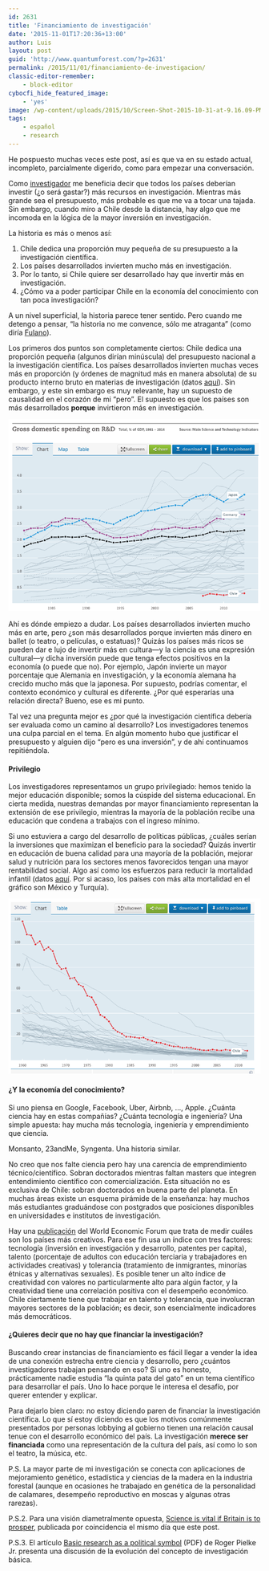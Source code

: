 ```yaml
---
id: 2631
title: 'Financiamiento de investigación'
date: '2015-11-01T17:20:36+13:00'
author: Luis
layout: post
guid: 'http://www.quantumforest.com/?p=2631'
permalink: /2015/11/01/financiamiento-de-investigacion/
classic-editor-remember:
    - block-editor
cybocfi_hide_featured_image:
    - 'yes'
image: /wp-content/uploads/2015/10/Screen-Shot-2015-10-31-at-9.16.09-PM.png
tags:
    - español
    - research
---
```


He pospuesto muchas veces este post, así es que va en su estado actual, incompleto, parcialmente digerido, como para empezar una conversación.

Como [investigador](https://scholar.google.co.nz/citations?user=ZH-Q8eQAAAAJ) me beneficia decir que todos los países deberían investir (¿o será gastar?) más recursos en investigación. Mientras más grande sea el presupuesto, más probable es que me va a tocar una tajada. Sin embargo, cuando miro a Chile desde la distancia, hay algo que me incomoda en la lógica de la mayor inversión en investigación.

La historia es más o menos así:

1. Chile dedica una proporción muy pequeña de su presupuesto a la investigación científica.
2. Los países desarrollados invierten mucho más en investigación.
3. Por lo tanto, si Chile quiere ser desarrollado hay que invertir más en investigación.
4. ¿Cómo va a poder participar Chile en la economía del conocimiento con tan poca investigación?

A un nivel superficial, la historia parece tener sentido. Pero cuando me detengo a pensar, “la historia no me convence, sólo me atraganta” (como diría [Fulano](https://www.youtube.com/watch?v=oXCuBcxn7bM)).

Los primeros dos puntos son completamente ciertos: Chile dedica una proporción pequeña (algunos dirían minúscula) del presupuesto nacional a la investigación científica. Los países desarrollados invierten muchas veces más en proporción (y órdenes de magnitud más en manera absoluta) de su producto interno bruto en materias de investigación (datos [aquí](https://data.oecd.org/rd/gross-domestic-spending-on-r-d.htm)). Sin embargo, y este sin embargo es muy relevante, hay un supuesto de causalidad en el corazón de mi “pero”. El supuesto es que los países son más desarrollados **porque** invirtieron más en investigación.

![La relación entre inversión y desempeño económico no es tan directa como se supone.](/assets/images/spending_on_rd.png)

Ahí es dónde empiezo a dudar. Los países desarrollados invierten mucho más en arte, pero ¿son más desarrollados porque invierten más dinero en ballet (o teatro, o películas, o estatuas)? Quizás los países más ricos se pueden dar e lujo de invertir más en cultura—y la ciencia es una expresión cultural—y dicha inversión puede que tenga efectos positivos en la economía (o puede que no). Por ejemplo, Japón invierte un mayor porcentaje que Alemania en investigación, y la economía alemana ha crecido mucho más que la japonesa. Por supuesto, podrías comentar, el contexto económico y cultural es diferente. ¿Por qué esperarías una relación directa? Bueno, ese es mi punto.

Tal vez una pregunta mejor es ¿por qué la investigación científica debería ser evaluada como un camino al desarrollo? Los investigadores tenemos una culpa parcial en el tema. En algún momento hubo que justificar el presupuesto y alguien dijo “pero es una inversión”, y de ahí continuamos repitiéndola.

#### Privilegio

Los investigadores representamos un grupo privilegiado: hemos tenido la mejor educación disponible; somos la cúspide del sistema educacional. En cierta medida, nuestras demandas por mayor financiamiento representan la extensión de ese privilegio, mientras la mayoría de la población recibe una educación que condena a trabajos con el ingreso mínimo.

Si uno estuviera a cargo del desarrollo de políticas públicas, ¿cuáles serían la inversiones que maximizan el beneficio para la sociedad? Quizás invertir en educación de buena calidad para una mayoría de la población, mejorar salud y nutrición para los sectores menos favorecidos tengan una mayor rentabilidad social. Algo así como los esfuerzos para reducir la mortalidad infantil (datos [aquí](https://data.oecd.org/healthstat/infant-mortality-rates.htm). Por si acaso, los países con más alta mortalidad en el gráfico son México y Turquía).

![Uno de los mayores logros en Chile: la reducción de la mortalidad infantil.](/assets/images/child_mortality.png)

#### ¿Y la economía del conocimiento?

Si uno piensa en Google, Facebook, Uber, Airbnb, …, Apple. ¿Cuánta ciencia hay en estas compañías? ¿Cuánta tecnología e ingeniería? Una simple apuesta: hay mucha más tecnología, ingeniería y emprendimiento que ciencia.

Monsanto, 23andMe, Syngenta. Una historia similar.

No creo que nos falte ciencia pero hay una carencia de emprendimiento técnico/científico. Sobran doctorados mientras faltan masters que integren entendimiento científico con comercialización. Esta situación no es exclusiva de Chile: sobran doctorados en buena parte del planeta. En muchas áreas existe un esquema pirámide de la enseñanza: hay muchos más estudiantes graduándose con postgrados que posiciones disponibles en universidades e institutos de investigación.

Hay una [publicación](https://agenda.weforum.org/2015/10/most-creative-countries-in-the-world/) del World Economic Forum que trata de medir cuáles son los países más creativos. Para ese fin usa un índice con tres factores: tecnología (inversión en investigación y desarrollo, patentes per capita), talento (porcentaje de adultos con educación terciaria y trabajadores en actividades creativas) y tolerancia (tratamiento de inmigrantes, minorías étnicas y alternativas sexuales). Es posible tener un alto índice de creatividad con valores no particularmente alto para algún factor, y la creatividad tiene una correlación positiva con el desempeño económico. Chile ciertamente tiene que trabajar en talento y tolerancia, que involucran mayores sectores de la población; es decir, son esencialmente indicadores más democráticos.

#### ¿Quieres decir que no hay que financiar la investigación?

Buscando crear instancias de financiamiento es fácil llegar a vender la idea de una conexión estrecha entre ciencia y desarrollo, pero ¿cuántos investigadores trabajan pensando en eso? Si uno es honesto, prácticamente nadie estudia “la quinta pata del gato” en un tema científico para desarrollar el país. Uno lo hace porque le interesa el desafío, por querer entender y explicar.

Para dejarlo bien claro: no estoy diciendo paren de financiar la investigación científica. Lo que sí estoy diciendo es que los motivos comúnmente presentados por personas lobbying al gobierno tienen una relación causal tenue con el desarrollo económico del país. La investigación **merece ser financiada** como una representación de la cultura del país, así como lo son el teatro, la música, etc.

P.S. La mayor parte de mi investigación se conecta con aplicaciones de mejoramiento genético, estadística y ciencias de la madera en la industria forestal (aunque en ocasiones he trabajado en genética de la personalidad de calamares, desempeño reproductivo en moscas y algunas otras rarezas).

P.S.2. Para una visión diametralmente opuesta, [Science is vital if Britain is to prosper](http://www.theguardian.com/science/2015/nov/01/science-is-vital-british-legacy-contact-mp), publicada por coincidencia el mismo día que este post.

P.S.3. El artículo [Basic research as a political symbol](http://sciencepolicy.colorado.edu/admin/publication_files/2012.20.pdf) (PDF) de Roger Pielke Jr. presenta una discusión de la evolución del concepto de investigación básica. 